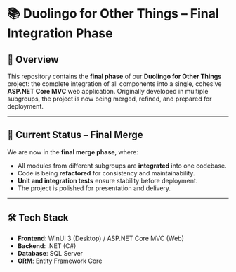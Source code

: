 # 📚 Duolingo for Other Things – Final Integration Phase

## 🚀 Overview

This repository contains the **final phase** of our **Duolingo for Other Things** project: the complete integration of all components into a single, cohesive **ASP.NET Core MVC** web application.
Originally developed in multiple subgroups, the project is now being merged, refined, and prepared for deployment.

---

## 🏁 Current Status – Final Merge

We are now in the **final merge phase**, where:

* All modules from different subgroups are **integrated** into one codebase.
* Code is being **refactored** for consistency and maintainability.
* **Unit and integration tests** ensure stability before deployment.
* The project is polished for presentation and delivery.

---

## 🛠️ Tech Stack  
- **Frontend**: WinUI 3 (Desktop) / ASP.NET Core MVC (Web)
- **Backend**: .NET (C#)  
- **Database**: SQL Server  
- **ORM**: Entity Framework Core  
